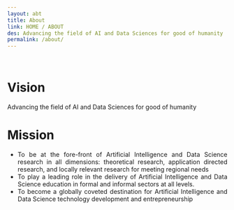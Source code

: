 ```yaml
---
layout: abt
title: About
link: HOME / ABOUT
des: Advancing the field of AI and Data Sciences for good of humanity
permalink: /about/
---
```

<style>
.background-about{
  background-image: url("{{ site.baseurl }}/images/Mission.png");
}
</style>

<br>
<div>
<div class="about-section">
<h1>Vision</h1>
<p style="text-align: justify;">Advancing the field of AI and Data Sciences for good of humanity</p>
<h1>Mission</h1>
<ul>
<li style="text-align: justify;">To be at the fore-front of Artificial Intelligence and Data Science research in all dimensions: theoretical research, application directed research, and locally relevant research for meeting regional needs</li>
<li style="text-align: justify;">To play a leading role in the delivery of Artificial Intelligence and Data Science education in formal and informal sectors at all levels.</li>
<li style="text-align: justify;">To become a globally coveted destination for Artificial Intelligence and Data Science technology development and entrepreneurship</li>
</ul>
</div>




